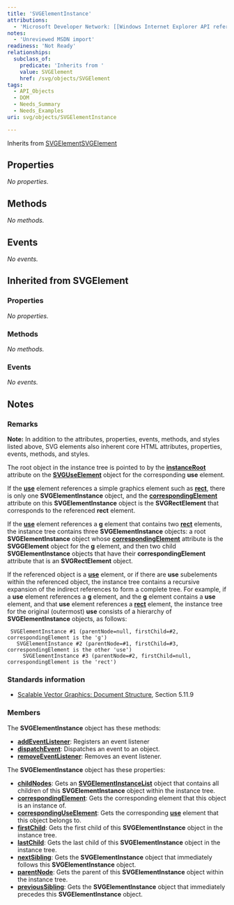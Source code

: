 ```yaml
---
title: 'SVGElementInstance'
attributions:
  - 'Microsoft Developer Network: [[Windows Internet Explorer API reference](http://msdn.microsoft.com/en-us/library/ie/hh828809%28v=vs.85%29.aspx) Article]'
notes:
  - 'Unreviewed MSDN import'
readiness: 'Not Ready'
relationships:
  subclass_of:
    predicate: 'Inherits from '
    value: SVGElement
    href: /svg/objects/SVGElement
tags:
  - API_Objects
  - DOM
  - Needs_Summary
  - Needs_Examples
uri: svg/objects/SVGElementInstance

---
```

Inherits from [SVGElement](/svg/objects/SVGElement)[SVGElement](/svg/objects/SVGElement)

## Properties

*No properties.*

## Methods

*No methods.*

## Events

*No events.*

## Inherited from SVGElement

### Properties

*No properties.*

### Methods

*No methods.*

### Events

*No events.*

## Notes

### Remarks

**Note:** In addition to the attributes, properties, events, methods, and styles listed above, SVG elements also inherent core HTML attributes, properties, events, methods, and styles.

The root object in the instance tree is pointed to by the [**instanceRoot**](/svg/properties/instanceRoot) attribute on the [**SVGUseElement**](/svg/elements/use) object for the corresponding **use** element.

If the [**use**](/svg/elements/use) element references a simple graphics element such as [**rect**](/svg/elements/rect), there is only one **SVGElementInstance** object, and the [**correspondingElement**](/svg/properties/correspondingElement) attribute on this **SVGElementInstance** object is the **SVGRectElement** that corresponds to the referenced **rect** element.

If the [**use**](/svg/elements/use) element references a [**g**](/svg/elements/g) element that contains two [**rect**](/svg/elements/rect) elements, the instance tree contains three **SVGElementInstance** objects: a root **SVGElementInstance** object whose [**correspondingElement**](/svg/properties/correspondingElement) attribute is the **SVGGElement** object for the **g** element, and then two child **SVGElementInstance** objects that have their **correspondingElement** attribute that is an **SVGRectElement** object.

If the referenced object is a [**use**](/svg/elements/use) element, or if there are **use** subelements within the referenced object, the instance tree contains a recursive expansion of the indirect references to form a complete tree. For example, if a **use** element references a [**g**](/svg/elements/g) element, and the **g** element contains a **use** element, and that **use** element references a [**rect**](/svg/elements/rect) element, the instance tree for the original (outermost) **use** consists of a hierarchy of **SVGElementInstance** objects, as follows:

     SVGElementInstance #1 (parentNode=null, firstChild=#2, correspondingElement is the 'g')
       SVGElementInstance #2 (parentNode=#1, firstChild=#3, correspondingElement is the other 'use')
         SVGElementInstance #3 (parentNode=#2, firstChild=null, correspondingElement is the 'rect')

### Standards information

-   [Scalable Vector Graphics: Document Structure](http://go.microsoft.com/fwlink/p/?linkid=204733), Section 5.11.9

### Members

The **SVGElementInstance** object has these methods:

-   [**addEventListener**](/svg/methods/addListener): Registers an event listener
-   [**dispatchEvent**](/svg/methods/dispatchEvent): Dispatches an event to an object.
-   [**removeEventListener**](/svg/methods/removeListener): Removes an event listener.

The **SVGElementInstance** object has these properties:

-   [**childNodes**](/svg/properties/childNodes): Gets an [**SVGElementInstanceList**](/svg/objects/SVGElementInstanceList) object that contains all children of this **SVGElementInstance** object within the instance tree.
-   [**correspondingElement**](/svg/properties/correspondingElement): Gets the corresponding element that this object is an instance of.
-   [**correspondingUseElement**](/svg/properties/correspondingUseElement): Gets the corresponding [**use**](/svg/elements/use) element that this object belongs to.
-   [**firstChild**](/svg/properties/firstChild): Gets the first child of this **SVGElementInstance** object in the instance tree.
-   [**lastChild**](/svg/properties/lastChild): Gets the last child of this **SVGElementInstance** object in the instance tree.
-   [**nextSibling**](/svg/properties/nextSibling): Gets the **SVGElementInstance** object that immediately follows this **SVGElementInstance** object.
-   [**parentNode**](/svg/properties/parentNode): Gets the parent of this **SVGElementInstance** object within the instance tree.
-   [**previousSibling**](/svg/properties/previousSibling): Gets the **SVGElementInstance** object that immediately precedes this **SVGElementInstance** object.
